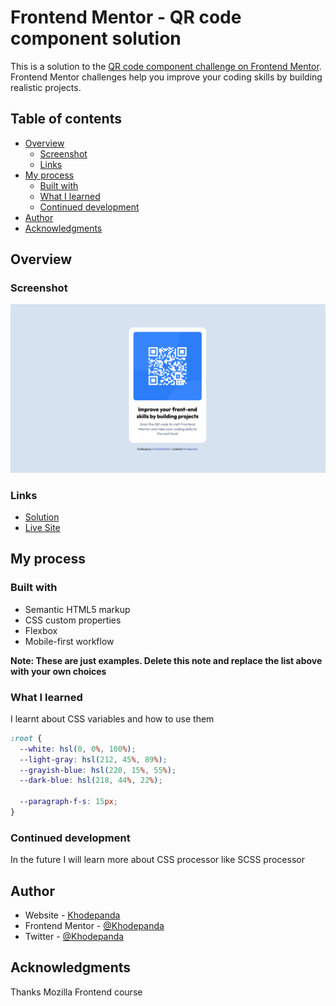 # Frontend Mentor - QR code component solution

This is a solution to the [QR code component challenge on Frontend Mentor](https://www.frontendmentor.io/challenges/qr-code-component-iux_sIO_H). Frontend Mentor challenges help you improve your coding skills by building realistic projects. 

## Table of contents

- [Overview](#overview)
  - [Screenshot](#screenshot)
  - [Links](#links)
- [My process](#my-process)
  - [Built with](#built-with)
  - [What I learned](#what-i-learned)
  - [Continued development](#continued-development)
- [Author](#author)
- [Acknowledgments](#acknowledgments)



## Overview

### Screenshot

![](./images/QR-code-component-solution%20.png)

### Links

-  [Solution](https://github.com/khodepanda/qr-code-component)
-  [Live Site](https://qr-code-solu.netlify.app/)

## My process

### Built with

- Semantic HTML5 markup
- CSS custom properties
- Flexbox
- Mobile-first workflow


**Note: These are just examples. Delete this note and replace the list above with your own choices**

### What I learned

I learnt about CSS variables and how to use them

```css
:root {
  --white: hsl(0, 0%, 100%);
  --light-gray: hsl(212, 45%, 89%);
  --grayish-blue: hsl(220, 15%, 55%);
  --dark-blue: hsl(218, 44%, 22%);

  --paragraph-f-s: 15px;
}

```



### Continued development
In the future I will learn more about CSS processor like SCSS processor
## Author

- Website - [Khodepanda](https://github.com/khodepanda)
- Frontend Mentor - [@Khodepanda](https://www.frontendmentor.io/profile/Khodepanda)
- Twitter - [@Khodepanda](https://www.twitter.com/Khodepanda)

## Acknowledgments

Thanks  Mozilla Frontend course

